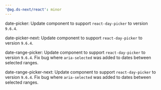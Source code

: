 ```yaml
---
'@ag.ds-next/react': minor
---
```


date-picker: Update component to support `react-day-picker` to version `9.6.4`.

date-picker-next: Update component to support `react-day-picker` to version `9.6.4`.

date-range-picker: Update component to support `react-day-picker` to version `9.6.4`. Fix bug where `aria-selected` was added to dates between selected ranges.

date-range-picker-next: Update component to support `react-day-picker` to version `9.6.4`. Fix bug where `aria-selected` was added to dates between selected ranges.